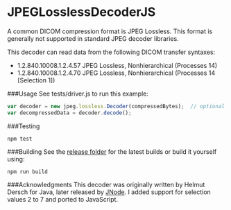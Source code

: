 JPEGLosslessDecoderJS
=====
A common DICOM compression format is JPEG Lossless.  This format is generally not supported in standard JPEG decoder libraries. 

This decoder can read data from the following DICOM transfer syntaxes:

- 1.2.840.10008.1.2.4.57    JPEG Lossless, Nonhierarchical (Processes 14)
- 1.2.840.10008.1.2.4.70    JPEG Lossless, Nonhierarchical (Processes 14 [Selection 1])

###Usage
See tests/driver.js to run this example:

```javascript
var decoder = new jpeg.lossless.Decoder(compressedBytes);  // optional second parameter to specify 1 or 2 byte output
var decompressedData = decoder.decode();
```

###Testing
```
npm test
```

###Building
See the [release folder](https://github.com/rii-mango/JPEGLosslessDecoderJS/tree/master/release) for the latest builds or build it yourself using:
```
npm run build
```

###Acknowledgments
This decoder was originally written by Helmut Dersch for Java, later released by [JNode](https://github.com/jnode/jnode).  I added support for selection values 2 to 7 and ported to JavaScript.
